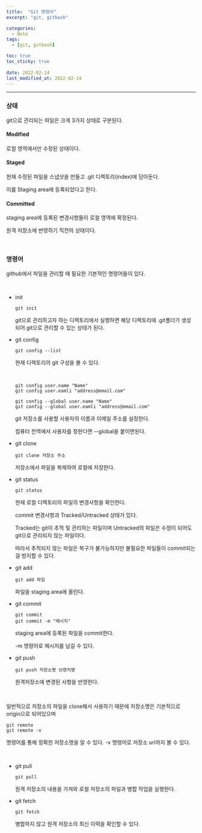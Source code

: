 ```yaml
---
title:  "Git 명령어"
excerpt: "git, gitbash"

categories:
  - Note
tags:
  - [git, gitbash]

toc: true
toc_sticky: true
 
date: 2022-02-14 
last_modified_at: 2022-02-14
---  
```


***

### 상태

git으로 관리되는 파일은 크게 3가지 상태로 구분된다.

#### Modified

로컬 영역에서만 수정된 상태이다.

#### Staged

현재 수정된 파일을 스냅샷을 만들고 .git 디렉토리(index)에 담아둔다.

이를 Staging area에 등록되었다고 한다.

#### Committed

staging area에 등록된 변경사항들이 로컬 영역에 확정된다.  

원격 저장소에 반영하기 직전의 상태이다.

<br>

### 명령어

github에서 파일을 관리할 때 필요한 기본적인 명령어들이 있다.  

<br>

* init

  ```git
  git init
  ```

  git으로 관리하고자 하는 디렉토리에서 실행하면 해당 디렉토리에 .git폴더가 생성되어 git으로 관리할 수 있는 상태가 된다. 

* git config

  ```git
  git config --list
  ```

  현재 디렉토리의 git 구성을 볼 수 있다.  

  <br>

  ```git
  git config user.name "Name"
  git config user.eamli "address@email.com"

  git config --global user.name "Name"
  git config --global user.eamli "address@email.com"
  ```

  git 저장소를 사용할 사용자의 이름과 이메일 주소를 설정한다. 

  컴퓨터 전역에서 사용자를 정한다면 --global을 붙이면된다.

* git clone

  ```git
  git clone 저장소 주소
  ```

  저장소에서 파일을 복제하여 로컬에 저장한다. 

* git status

  ```git
  git status
  ```

  현재 로컬 디렉토리의 파일의 변경사항을 확인한다.

  commit 변경사항과 Tracked/Untracked 상태가 있다.  

  Tracked는 git이 추적 및 관리하는 파일이며 Untracked의 파일은 수정이 되어도 git으로 관리되지 않는 파일이다.

  따라서 추적되지 않는 파일은 복구가 불가능하지만 불필요한 파일들이 commit되는걸 방지할 수 있다.

* git add

  ```git
  git add 파일
  ```

  파일을 staging area에 올린다.  

* git commit

  ```git
  git commit 
  git commit -m "메시지"
  ```

  staging area에 등록된 파일을 commit한다.  

  -m 명령어로 메시지를 남길 수 있다.

* git push

  ```git
  git push 저장소명 브랜치명 
  ```

  원격저장소에 변경된 사항을 반영한다.

<br>

일반적으로 저장소의 파일을 clone해서 사용하기 때문에 저장소명은 기본적으로 origin으로 되어있으며 

```git
git remote
git remote -v
```

명령어를 통해 정확한 저장소명을 알 수 있다. -v 명령어로 저장소 url까지 볼 수 있다.  

<br>

* git pull

  ```git
  git pull
  ```

  원격 저장소의 내용을 가져와 로컬 저장소의 파일과 병합 작업을 실행한다.

* git fetch

  ```git
  git fetch
  ```

  병합하지 않고 원격 저장소의 최신 이력을 확인할 수 있다. 

  